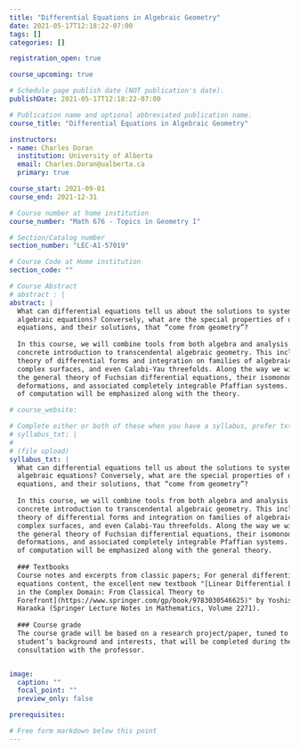 ```yaml
---
title: "Differential Equations in Algebraic Geometry"
date: 2021-05-17T12:18:22-07:00
tags: []
categories: []

registration_open: true

course_upcoming: true

# Schedule page publish date (NOT publication's date).
publishDate: 2021-05-17T12:18:22-07:00

# Publication name and optional abbreviated publication name.
course_title: "Differential Equations in Algebraic Geometry"

instructors:
- name: Charles Doran
  institution: University of Alberta
  email: Charles.Doran@ualberta.ca
  primary: true

course_start: 2021-09-01
course_end: 2021-12-31

# Course number at home institution
course_number: "Math 676 - Topics in Geometry I"

# Section/Catalog number
section_number: "LEC-A1-57019"

# Course Code at Home institution
section_code: ""

# Course Abstract
# abstract : |
abstract: |
  What can differential equations tell us about the solutions to systems of
  algebraic equations? Conversely, what are the special properties of differential
  equations, and their solutions, that “come from geometry”?
  
  In this course, we will combine tools from both algebra and analysis in our
  concrete introduction to transcendental algebraic geometry. This includes the
  theory of differential forms and integration on families of algebraic curves,
  complex surfaces, and even Calabi-Yau threefolds. Along the way we will present
  the general theory of Fuchsian differential equations, their isomonodromic
  deformations, and associated completely integrable Pfaffian systems. Techniques
  of computation will be emphasized along with the theory.

# course_website:

# Complete either or both of these when you have a syllabus, prefer txt!
# syllabus_txt: |
#
# (file upload)
syllabus_txt: |
  What can differential equations tell us about the solutions to systems of
  algebraic equations? Conversely, what are the special properties of differential
  equations, and their solutions, that “come from geometry”?
  
  In this course, we will combine tools from both algebra and analysis in our
  concrete introduction to transcendental algebraic geometry. This includes the
  theory of differential forms and integration on families of algebraic curves,
  complex surfaces, and even Calabi-Yau threefolds. Along the way we will present
  the general theory of Fuchsian differential equations, their isomonodromic
  deformations, and associated completely integrable Pfaffian systems. Techniques
  of computation will be emphasized along with the general theory.
  
  ### Textbooks
  Course notes and excerpts from classic papers; For general differential
  equations content, the excellent new textbook "[Linear Differential Equations
  in the Complex Domain: From Classical Theory to
  Forefront](https://www.springer.com/gp/book/9783030546625)" by Yoshishige
  Haraoka (Springer Lecture Notes in Mathematics, Volume 2271).
  
  ### Course grade
  The course grade will be based on a research project/paper, tuned to each
  student’s background and interests, that will be completed during the term in
  consultation with the professor.


image:
  caption: ""
  focal_point: ""
  preview_only: false

prerequisites:

# Free form markdown below this point
---
```


